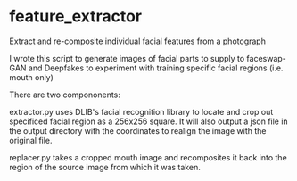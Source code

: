 # feature_extractor
Extract and re-composite individual facial features from a photograph

I wrote this script to generate images of facial parts to supply to faceswap-GAN and Deepfakes to experiment with training specific facial regions (i.e. mouth only)

There are two compononents:

extractor.py uses DLIB's facial recognition library to locate and crop out specificed facial region as a 256x256 square. It will also output a json file in the output directory with the coordinates to realign the image with the original file.

replacer.py takes a cropped mouth image and recomposites it back into the region of the source image from which it was taken.
